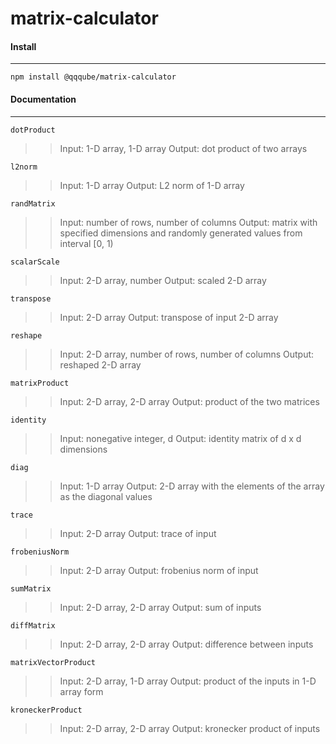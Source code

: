 # matrix-calculator


#### Install
---
`npm install @qqqube/matrix-calculator`

#### Documentation
---
`dotProduct`
>> Input: 1-D array, 1-D array
>> Output: dot product of two arrays

`l2norm`
>> Input: 1-D array
>> Output: L2 norm of 1-D array

`randMatrix`
>> Input: number of rows, number of columns
>> Output: matrix with specified dimensions and randomly generated values from interval [0, 1)

`scalarScale`
>> Input: 2-D array, number
>> Output: scaled 2-D array

`transpose`
>> Input: 2-D array
>> Output: transpose of input 2-D array

`reshape`
>> Input: 2-D array, number of rows, number of columns
>> Output: reshaped 2-D array

`matrixProduct`
>> Input: 2-D array, 2-D array
>> Output: product of the two matrices

`identity`
>> Input: nonegative integer, d
>> Output: identity matrix of d x d dimensions

`diag`
>> Input: 1-D array
>> Output: 2-D array with the elements of the array as the diagonal values

`trace`
>> Input: 2-D array
>> Output: trace of input

`frobeniusNorm`
>> Input: 2-D array
>> Output: frobenius norm of input

`sumMatrix`
>> Input: 2-D array, 2-D array
>> Output: sum of inputs

`diffMatrix`
>> Input: 2-D array, 2-D array
>> Output: difference between inputs

`matrixVectorProduct`
>> Input: 2-D array, 1-D array
>> Output: product of the inputs in 1-D array form

`kroneckerProduct`
>> Input: 2-D array, 2-D array
>> Output: kronecker product of inputs
